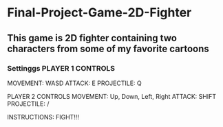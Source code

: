 # Final-Project-Game-2D-Fighter
## This game is 2D fighter containing two characters from some of my favorite cartoons
### Settinggs PLAYER 1 CONTROLS
MOVEMENT: WASD
ATTACK: E
PROJECTILE: Q

PLAYER 2 CONTROLS
MOVEMENT: Up, Down, Left, Right
ATTACK: SHIFT
PROJECTILE: /

INSTRUCTIONS: FIGHT!!!
